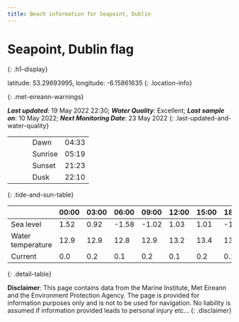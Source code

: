 ```yaml
---
title: Beach information for Seapoint, Dublin
---
```

# Seapoint, Dublin <span class="material-icons blue-flag" alt="This a Blue Flag beach">flag</span>
{: .h1-display}

latitude: 53.29693995, longitude: -6.15861635
{: .location-info}


{: .met-eireann-warnings}

___Last updated___: 19 May 2022 22:30; ___Water Quality___: Excellent;
___Last sample on___: 10 May 2022; ___Next Monitoring Date___: 23 May 2022
{: .last-updated-and-water-quality}

|   |   |   |   |   |
|---|---|---|---|---|
|   |   |   | Dawn  | 04:33 |
|   |   |   | Sunrise  | 05:19 |
|   |   |   | Sunset  | 21:23 |
|   |   |   | Dusk  | 22:10 |
{: .tide-and-sun-table}

<div></div>

| | 00:00 | 03:00 | 06:00 | 09:00 | 12:00 | 15:00 | 18:00 | 21:00 |
|---|---|---|---|---|---|---|---|---|
| Sea level | 1.52 | 0.92 | -1.58 | -1.02| 1.03 | 1.01 | -1.18 | -0.95 |
| Water temperature | 12.9 | 12.9 | 12.8 | 12.9 | 13.2 | 13.4 | 13.6 | 13.3 |
| Current | 0.0 | 0.2 | 0.1 | 0.2 | 0.1| 0.2 | 0.1 | 0.2 |
{: .detail-table}

__Disclaimer__: This page contains data from the Marine Institute,
Met Eireann and the Environment Protection Agency. The page is provided for
information purposes only and is not to be used for navigation. No liability
is assumed if information provided leads to personal injury etc...
{: .disclaimer}